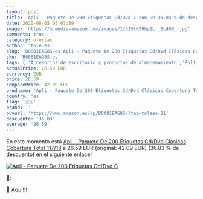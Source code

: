 ```yaml
---
layout: post
title: 'Apli - Paquete De 200 Etiquetas Cd/Dvd C con un 36.83 % de descuento'
date: 2020-08-05 05:07:59
image: 'https://m.media-amazon.com/images/I/515lKS9bp2L._SL400_.jpg'
comments: true
category: ofertas
author: 'tole.es'
slug: 'B0081EAG8S-es Apli - Paquete De 200 Etiquetas Cd/Dvd Clásicas Cobertura...'
sku: 'B0081EAG8S-es'
tags: [ 'Accesorios de escritorio y productos de almacenamiento','Bolígrafos, lápices y útiles de escritura','Costura y manualidades','Dibujo','Estuches escolares','Hogar y cocina','Lápices','Marcadores','Material de oficina','Materiales de dibujo','Materiales, organizadores y dispensadores de escritorio','Oficina y papelería','Portaminas','Rotuladores y subrayadores','Subrayadores','apli', ]
actualPrice: 26.59 EUR
currency: EUR
price: 26.59
comparePrice: 42.09 EUR
prodname: 'Apli - Paquete De 200 Etiquetas Cd/Dvd Clásicas Cobertura Total 117/18'
country: 'es'
flag: '🇪🇸'
brand: ''
buyurl: 'https://www.amazon.es/dp/B0081EAG8S/?tag=tolees-21'
descuento: '36.83'
average: '26.59'
---
```


En este momento está [Apli - Paquete De 200 Etiquetas Cd/Dvd Clásicas Cobertura Total 117/18](https://www.amazon.es/dp/B0081EAG8S/?tag=tolees-21) a 26.59 EUR (original: 42.09 EUR) (36.83 %  de descuento) en el siguiente enlace!

[![Apli - Paquete De 200 Etiquetas Cd/Dvd C](https://m.media-amazon.com/images/I/515lKS9bp2L._SL400_.jpg)](https://www.amazon.es/dp/B0081EAG8S/?tag=tolees-21)

🔎:


[🛒 Aquí!!!](https://www.amazon.es/dp/B0081EAG8S/?tag=tolees-21)
